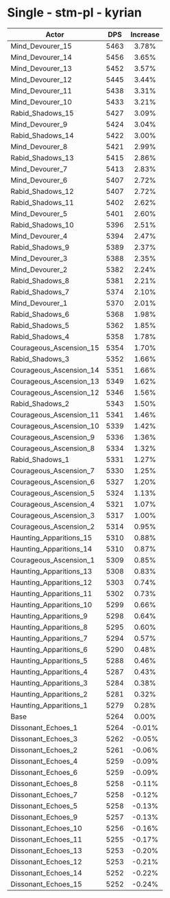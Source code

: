 # Single - stm-pl - kyrian
| Actor | DPS | Increase |
|---|:---:|:---:|
|Mind_Devourer_15|5463|3.78%|
|Mind_Devourer_14|5456|3.65%|
|Mind_Devourer_13|5452|3.57%|
|Mind_Devourer_12|5445|3.44%|
|Mind_Devourer_11|5438|3.31%|
|Mind_Devourer_10|5433|3.21%|
|Rabid_Shadows_15|5427|3.09%|
|Mind_Devourer_9|5424|3.04%|
|Rabid_Shadows_14|5422|3.00%|
|Mind_Devourer_8|5421|2.99%|
|Rabid_Shadows_13|5415|2.86%|
|Mind_Devourer_7|5413|2.83%|
|Mind_Devourer_6|5407|2.72%|
|Rabid_Shadows_12|5407|2.72%|
|Rabid_Shadows_11|5402|2.62%|
|Mind_Devourer_5|5401|2.60%|
|Rabid_Shadows_10|5396|2.51%|
|Mind_Devourer_4|5394|2.47%|
|Rabid_Shadows_9|5389|2.37%|
|Mind_Devourer_3|5388|2.35%|
|Mind_Devourer_2|5382|2.24%|
|Rabid_Shadows_8|5381|2.21%|
|Rabid_Shadows_7|5374|2.10%|
|Mind_Devourer_1|5370|2.01%|
|Rabid_Shadows_6|5368|1.98%|
|Rabid_Shadows_5|5362|1.85%|
|Rabid_Shadows_4|5358|1.78%|
|Courageous_Ascension_15|5354|1.70%|
|Rabid_Shadows_3|5352|1.66%|
|Courageous_Ascension_14|5351|1.66%|
|Courageous_Ascension_13|5349|1.62%|
|Courageous_Ascension_12|5346|1.56%|
|Rabid_Shadows_2|5343|1.50%|
|Courageous_Ascension_11|5341|1.46%|
|Courageous_Ascension_10|5339|1.42%|
|Courageous_Ascension_9|5336|1.36%|
|Courageous_Ascension_8|5334|1.32%|
|Rabid_Shadows_1|5331|1.27%|
|Courageous_Ascension_7|5330|1.25%|
|Courageous_Ascension_6|5327|1.20%|
|Courageous_Ascension_5|5324|1.13%|
|Courageous_Ascension_4|5321|1.07%|
|Courageous_Ascension_3|5317|1.00%|
|Courageous_Ascension_2|5314|0.95%|
|Haunting_Apparitions_15|5310|0.88%|
|Haunting_Apparitions_14|5310|0.87%|
|Courageous_Ascension_1|5309|0.85%|
|Haunting_Apparitions_13|5308|0.83%|
|Haunting_Apparitions_12|5303|0.74%|
|Haunting_Apparitions_11|5302|0.73%|
|Haunting_Apparitions_10|5299|0.66%|
|Haunting_Apparitions_9|5298|0.64%|
|Haunting_Apparitions_8|5295|0.60%|
|Haunting_Apparitions_7|5294|0.57%|
|Haunting_Apparitions_6|5290|0.48%|
|Haunting_Apparitions_5|5288|0.46%|
|Haunting_Apparitions_4|5287|0.43%|
|Haunting_Apparitions_3|5284|0.38%|
|Haunting_Apparitions_2|5281|0.32%|
|Haunting_Apparitions_1|5279|0.28%|
|Base|5264|0.00%|
|Dissonant_Echoes_1|5264|-0.01%|
|Dissonant_Echoes_3|5262|-0.05%|
|Dissonant_Echoes_2|5261|-0.06%|
|Dissonant_Echoes_4|5259|-0.09%|
|Dissonant_Echoes_6|5259|-0.09%|
|Dissonant_Echoes_8|5258|-0.11%|
|Dissonant_Echoes_7|5258|-0.12%|
|Dissonant_Echoes_5|5258|-0.13%|
|Dissonant_Echoes_9|5257|-0.13%|
|Dissonant_Echoes_10|5256|-0.16%|
|Dissonant_Echoes_11|5255|-0.17%|
|Dissonant_Echoes_13|5253|-0.20%|
|Dissonant_Echoes_12|5253|-0.21%|
|Dissonant_Echoes_14|5252|-0.22%|
|Dissonant_Echoes_15|5252|-0.24%|
